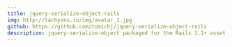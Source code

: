 ```yaml
---
title: jquery-serialize-object-rails
img: http://tachyons.io/img/avatar_1.jpg
github: https://github.com/tomichj/jquery-serialize-object-rails
description: jquery-serialize-object packaged for the Rails 3.1+ asset pipeline.
---
```

